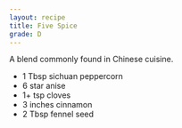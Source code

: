 ```yaml
---
layout: recipe
title: Five Spice
grade: D
---
```

A blend commonly found in Chinese cuisine. 
<!-- stub -->
- 1 Tbsp sichuan peppercorn
- 6 star anise
- 1+ tsp cloves
- 3 inches cinnamon
- 2 Tbsp fennel seed
<!-- endstub -->